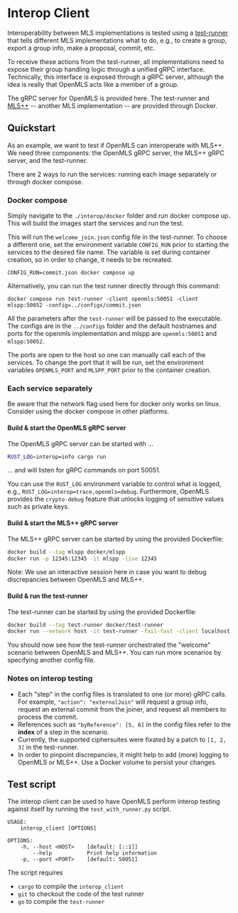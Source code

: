 # Interop Client

Interoperability between MLS implementations is tested using a [test-runner] that tells different MLS
implementations what to do, e.g., to create a group, export a group info, make a proposal, commit, etc.

To receive these actions from the test-runner, all implementations need to expose their group handling logic through
a unified gRPC interface. Technically, this interface is exposed through a gRPC server, although the idea is really that
OpenMLS acts like a member of a group.

The gRPC server for OpenMLS is provided here. The test-runner and [MLS++] -- another MLS implementation -- are provided
through Docker.

## Quickstart

As an example, we want to test if OpenMLS can interoperate with MLS++.
We need three components: the OpenMLS gRPC server, the MLS++ gRPC server, and the test-runner.

There are 2 ways to run the services: running each image separately or through docker compose.

### Docker compose

Simply navigate to the `./interop/docker` folder and run docker compose up. This will build the images start the services and run the test.

This will run the `welcome_join.json` config file in the test-runner. To choose a different one, set the environment variable `CONFIG_RUN` prior to starting the services to the desired file name. The variable is set during container creation, so in order to change, it needs to be recreated.

```
CONFIG_RUN=commit.json docker compose up
```

Alternatively, you can run the test runner directly through this command:

```
docker compose run test-runner -client openmls:50051 -client mlspp:50052 -config=../configs/commit.json
```

All the parameters after the `test-runner` will be passed to the executable. The configs are in the `../configs` folder and the default hostnames and ports for the openmls implementation and mlspp are `openmls:50051` and `mlspp:50052`.

The ports are open to the host so one can manually call each of the services. To change the port that it will be run, set the environment variables `OPENMLS_PORT` and `MLSPP_PORT` prior to the container creation.

### Each service separately

Be aware that the network flag used here for docker only works on linux. Consider using the docker compose in other platforms.

#### Build & start the OpenMLS gRPC server

The OpenMLS gRPC server can be started with ...

```sh
RUST_LOG=interop=info cargo run
```

... and will listen for gRPC commands on port 50051.

You can use the `RUST_LOG` environment variable to control what is logged, e.g., `RUST_LOG=interop=trace,openmls=debug`.
Furthermore, OpenMLS provides the `crypto-debug` feature that unlocks logging of sensitive values such as private keys.

#### Build & start the MLS++ gRPC server

The MLS++ gRPC server can be started by using the provided Dockerfile:

```sh
docker build --tag mlspp docker/mlspp
docker run -p 12345:12345 -it mlspp -live 12345
```

Note: We use an interactive session here in case you want to debug discrepancies between OpenMLS and MLS++.

#### Build & run the test-runner

The test-runner can be started by using the provided Dockerfile:

```sh
docker build --tag test-runner docker/test-runner
docker run --network host -it test-runner -fail-fast -client localhost:50051 -client localhost:12345 -config=../configs/welcome_join.json
```

You should now see how the test-runner orchestrated the "welcome" scenario between OpenMLS and MLS++. You can run more scenarios by specifying another config file.

### Notes on interop testing

- Each "step" in the config files is translated to one (or more) gRPC calls. For example, `"action": "externalJoin"` will request a group info, request an external commit from the joiner, and request all members to process the commit.
- References such as `"byReference": [5, 6]` in the config files refer to the **index** of a step in the scenario.
- Currently, the supported ciphersuites were fixated by a patch to `[1, 2, 3]` in the test-runner.
- In order to pinpoint discrepancies, it might help to add (more) logging to OpenMLS or MLS++. Use a Docker volume to persist your changes.

## Test script

The interop client can be used to have OpenMLS perform interop testing against
itself by running the `test_with_runner.py` script.

```
USAGE:
    interop_client [OPTIONS]

OPTIONS:
    -h, --host <HOST>    [default: [::1]]
        --help           Print help information
    -p, --port <PORT>    [default: 50051]
```

The script requires

- `cargo` to compile the `interop_client`
- `git` to checkout the code of the test runner
- `go` to compile the `test-runner`

[test-runner]: https://github.com/mlswg/mls-implementations/tree/main/interop/test-runner
[MLS++]: https://github.com/cisco/mlspp
